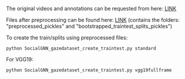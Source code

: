 
The original videos and annotations can be requested from here: [LINK](https://github.com/LifengFan/Human-Gaze-Communication)

Files after preprocessing can be found here: [LINK](https://osf.io/nruvt/?view_only=54d7510958984126acb57b7edb82af8e) (contains the folders: "preprocessed_pickles" and "bootstrapped_traintest_splits_pickles")

To create the train/splits using preprocessed files:
```
python SocialGNN_gazedataset_create_traintest.py standard
```
For VGG19:
```
python SocialGNN_gazedataset_create_traintest.py vgg19fullframe
```
